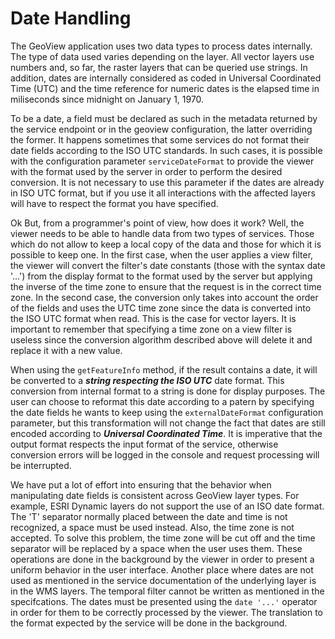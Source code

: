 # Date Handling

The GeoView application uses two data types to process dates internally. The type of data used varies depending on the layer. All vector layers use numbers and, so far, the raster layers that can be queried use strings. In addition, dates are internally considered as coded in Universal Coordinated Time (UTC) and the time reference for numeric dates is the elapsed time in miliseconds since midnight on January 1, 1970.

To be a date, a field must be declared as such in the metadata returned by the service endpoint or in the geoview configuration, the latter overriding the former. It happens sometimes that some services do not format their date fields according to the ISO UTC standards. In such cases, it is possible with the configuration parameter `serviceDateFormat` to provide the viewer with the format used by the server in order to perform the desired conversion. It is not necessary to use this parameter if the dates are already in ISO UTC format, but if you use it all interactions with the affected layers will have to respect the format you have specified.

Ok But, from a programmer's point of view, how does it work? Well, the viewer needs to be able to handle data from two types of services. Those which do not allow to keep a local copy of the data and those for which it is possible to keep one. In the first case, when the user applies a view filter, the viewer will convert the filter's date constants (those with the syntax date '...') from the display format to the format used by the server but applying the inverse of the time zone to ensure that the request is in the correct time zone. In the second case, the conversion only takes into account the order of the fields and uses the UTC time zone since the data is converted into the ISO UTC format when read. This is the case for vector layers. It is important to remember that specifying a time zone on a view filter is useless since the conversion algorithm described above will delete it and replace it with a new value.

When using the `getFeatureInfo` method, if the result contains a date, it will be converted to a ***string respecting the ISO UTC*** date format. This conversion from internal format to a string is done for display purposes. The user can choose to reformat this date according to a patern by specifying the date fields he wants to keep using the `externalDateFormat` configuration parameter, but this transformation will not change the fact that dates are still encoded according to ***Universal Coordinated Time***. It is imperative that the output format respects the input format of the service, otherwise conversion errors will be logged in the console and request processing will be interrupted.

We have put a lot of effort into ensuring that the behavior when manipulating date fields is consistent across GeoView layer types. For example, ESRI Dynamic layers do not support the use of an ISO date format. The 'T' separator normally placed between the date and time is not recognized, a space must be used instead. Also, the time zone is not accepted. To solve this problem, the time zone will be cut off and the time separator will be replaced by a space when the user uses them. These operations are done in the background by the viewer in order to present a uniform behavior in the user interface. Another place where dates are not used as mentioned in the service documentation of the underlying layer is in the WMS layers. The temporal filter cannot be written as mentioned in the specifcations. The dates must be presented using the `date '...'` operator in order for them to be correctly processed by the viewer. The translation to the format expected by the service will be done in the background.
